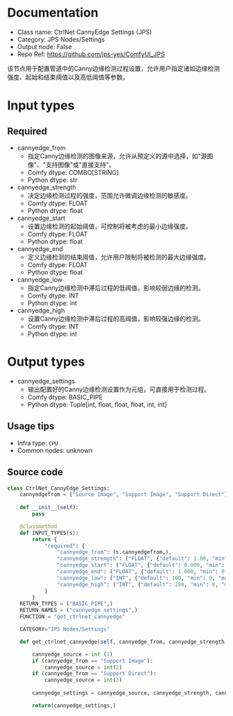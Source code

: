 
# Documentation
- Class name: CtrlNet CannyEdge Settings (JPS)
- Category: JPS Nodes/Settings
- Output node: False
- Repo Ref: https://github.com/jps-yes/ComfyUI_JPS

该节点用于配置管道中的Canny边缘检测过程设置，允许用户指定诸如边缘检测强度、起始和结束阈值以及高低阈值等参数。

# Input types
## Required
- cannyedge_from
    - 指定Canny边缘检测的图像来源，允许从预定义的源中选择，如"源图像"、"支持图像"或"直接支持"。
    - Comfy dtype: COMBO[STRING]
    - Python dtype: str
- cannyedge_strength
    - 决定边缘检测过程的强度，范围允许微调边缘检测的敏感度。
    - Comfy dtype: FLOAT
    - Python dtype: float
- cannyedge_start
    - 设置边缘检测的起始阈值，可控制将被考虑的最小边缘强度。
    - Comfy dtype: FLOAT
    - Python dtype: float
- cannyedge_end
    - 定义边缘检测的结束阈值，允许用户限制将被检测的最大边缘强度。
    - Comfy dtype: FLOAT
    - Python dtype: float
- cannyedge_low
    - 指定Canny边缘检测中滞后过程的低阈值，影响较弱边缘的检测。
    - Comfy dtype: INT
    - Python dtype: int
- cannyedge_high
    - 设置Canny边缘检测中滞后过程的高阈值，影响较强边缘的检测。
    - Comfy dtype: INT
    - Python dtype: int

# Output types
- cannyedge_settings
    - 输出配置好的Canny边缘检测设置作为元组，可直接用于检测过程。
    - Comfy dtype: BASIC_PIPE
    - Python dtype: Tuple[int, float, float, float, int, int]


## Usage tips
- Infra type: `CPU`
- Common nodes: unknown


## Source code
```python
class CtrlNet_CannyEdge_Settings:
    cannyedgefrom = ["Source Image", "Support Image", "Support Direct"]
    
    def __init__(self):
        pass

    @classmethod
    def INPUT_TYPES(s):
        return {
            "required": {
                "cannyedge_from": (s.cannyedgefrom,),
                "cannyedge_strength": ("FLOAT", {"default": 1.00, "min": 0.00, "max": 10.00, "step": 0.10}),
                "cannyedge_start": ("FLOAT", {"default": 0.000, "min": 0.000, "max": 1.000, "step": 0.05}),
                "cannyedge_end": ("FLOAT", {"default": 1.000, "min": 0.000, "max": 1.000, "step": 0.05}),
                "cannyedge_low": ("INT", {"default": 100, "min": 0, "max": 255, "step": 1}),
                "cannyedge_high": ("INT", {"default": 200, "min": 0, "max": 255, "step": 1}),
            }   
        }
    RETURN_TYPES = ("BASIC_PIPE",) 
    RETURN_NAMES = ("cannyedge_settings",)
    FUNCTION = "get_ctrlnet_cannyedge"

    CATEGORY="JPS Nodes/Settings"

    def get_ctrlnet_cannyedge(self, cannyedge_from, cannyedge_strength, cannyedge_start, cannyedge_end, cannyedge_low, cannyedge_high):

        cannyedge_source = int (1)
        if (cannyedge_from == "Support Image"):
            cannyedge_source = int(2)
        if (cannyedge_from == "Support Direct"):
            cannyedge_source = int(3)
        
        cannyedge_settings = cannyedge_source, cannyedge_strength, cannyedge_start, cannyedge_end, cannyedge_low, cannyedge_high

        return(cannyedge_settings,)

```
